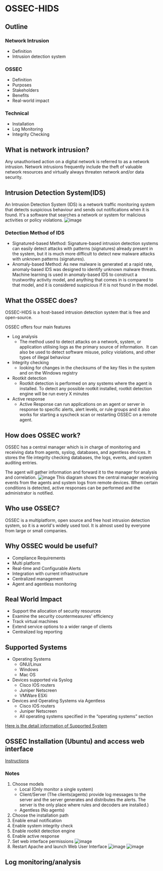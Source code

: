 # OSSEC-HIDS
## Outline
### Network Intrusion
- Definition
- Intrusion detection system
### OSSEC
- Definition
- Purposes
- Stakeholders
- Benefits
- Real-world impact
### Technical 
- Installation
- Log Monitoring
- Integrity Checking

## What is network intrusion?
Any unauthorised action on a digital network is referred to as a network intrusion. Network intrusions frequently include the theft of valuable network resources and virtually always threaten network and/or data security.
## Intrusion Detection System(IDS)
An Intrusion Detection System (IDS) is a network traffic monitoring system that detects suspicious behaviour and sends out notifications when it is found. It's a software that searches a network or system for malicious activities or policy violations.
![image](https://user-images.githubusercontent.com/101413304/158044875-157579ba-2e24-40cf-a146-67c6e6178600.png)

### Detection Method of IDS
- Signatured-based Method: Signature-based intrusion detection systems can easily detect attacks with patterns (signatures) already present in the system, but it is much more difficult to detect new malware attacks with unknown patterns (signatures).
- Anomaly-based Method: As new malware is generated at a rapid rate, anomaly-based IDS was designed to identify unknown malware threats. Machine learning is used in anomaly-based IDS to construct a trustworthy activity model, and anything that comes in is compared to that model, and it is considered suspicious if it is not found in the model.

## What the OSSEC does?
OSSEC-HIDS is a host-based intrusion detection system that is free and open-source.

OSSEC offers four main features
- Log analysis 
  - The method used to detect attacks on a network, system, or application utilising logs as the primary source of information.  It can also be used to detect software misuse, policy violations, and other types of illegal behaviour
- Integrity checking
  - looking for changes in the checksums of the key files in the system and on the Windows registry
- Rootkit detection
  - Rootkit detection is performed on any systems where the agent is installed. To detect any possible rootkit installed, rootkit detection engine will be run every X minutes
- Active response
  - Active Response can run applications on an agent or server in response to specific alerts, alert levels, or rule groups and it also works for starting a syscheck scan or restarting OSSEC on a remote agent.

## How does OSSEC work?
OSSEC has a central manager which is in charge of monitoring and receiving data from agents, syslog, databases, and agentless devices. It stores the file integrity checking databases, the logs, events, and system auditing entries.

The agent will gather information and forward it to the manager for analysis and correlation.
![image](https://user-images.githubusercontent.com/101413304/158046271-3242a4a1-d0cc-4538-8743-e67b2ab5fbcd.png)
This diagram shows the central manager receiving events from the agents and system logs from remote devices. When certain conditions is detected, active responses can be performed and the administrator is notified.

## Who use OSSEC?
OSSEC is a multiplatform, open source and free host intrusion detection system, so it is a world's widely used tool. It is almost used by everyone from large or small companies.

## Why OSSEC would be useful?
- Compliance Requirements
- Multi platform
- Real-time and Configurable Alerts
- Integration with current infrastructure
- Centralized management
- Agent and agentless monitoring

## Real World Impact
- Support the allocation of security resources
- Examine the security countermeasures' efficiency
- Track virtual machines 
- Extend service options to a wider range of clients
- Centralized log reporting

## Supported Systems
- Operating Systems
  - GNU/Linux
  - Windows
  - Mac OS
- Devices supported via Syslog 
  - Cisco IOS routers
  - Juniper Netscreen
  - VMWare ESXi
- Devices and Operating Systems via Agentless 
  - Cisco IOS routers
  - Juniper Netscreen
  - All operating systems specified in the “operating systems” section

[Here is the detail information of Supported System](https://www.ossec.net/docs/docs/manual/supported-systems.html)

## OSSEC Installation (Ubuntu) and access web interface
[Instructions](https://hendgrow.com/ugs/HendGrow-OSSEC-OPEN-SOURCE-HIDS-WITH-WEB-USER-INTERFACE.pdf)
### Notes
1. Choose models
    - Local (Only monitor a single system)
    - Client/Server (The clients(agents) provide log messages to the server and the server generates and distributes the alerts. The server is the only place where rules and decoders are installed.)
    - Agentless (No agents)
2. Choose the installation path
3. Enable email notification
4. Enable system integrity check
5. Enable rootkit detection engine
6. Enable active response
7. Set web interface permissions
![image](https://user-images.githubusercontent.com/101413304/158048764-e2f27c0e-aaac-4a85-b7db-00bdb3e74769.png)
8. Restart Apache and launch Web User Interface
![image](https://user-images.githubusercontent.com/101413304/158048778-95d67c3d-8a5d-414a-ac18-1ee84ee62c08.png)
![image](https://user-images.githubusercontent.com/101413304/158048743-67670b0b-2ad4-4a62-a8b1-07ed31ff270b.png)

## Log monitoring/analysis





























